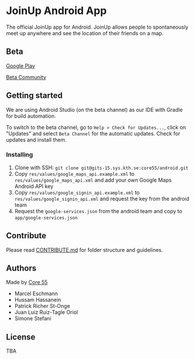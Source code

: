 # JoinUp Android App

The official JoinUp app for Android. JoinUp allows people to spontaneously meet up anywhere and see the location of their friends on a map.

## Beta

[Google Play](https://play.google.com/store/apps/details?id=io.github.core55.joinup)

[Beta Community](https://plus.google.com/communities/102146297063147505085)

## Getting started

We are using Android Studio (on the beta channel) as our IDE with Gradle for build automation.  

To switch to the beta channel, go to `Help > Check for Updates...`, click on "Updates" and select `Beta Channel` for the automatic updates. Check for updates and install them.

### Installing

1. Clone with SSH: `git clone git@gits-15.sys.kth.se:core55/android.git`
2. Copy `res/values/google_maps_api.example.xml` to `res/values/google_maps_api.xml` and add your own Google Maps Android API key
3. Copy `res/values/google_signin_api.example.xml` to `res/values/google_signin_api.xml` and request the key from the android team
4. Request the `google-services.json` from the android team and copy to `app/google-services.json`

## Contribute

Please read [CONTRIBUTE.md](CONTRIBUTE.md) for folder structure and guidelines.

## Authors

Made by [Core 55](https://core55.github.io/)

* Marcel Eschmann
* Hussam Hassanein
* Patrick Richer St-Onge
* Juan Luiz Ruiz-Tagle Oriol
* Simone Stefani

## License

TBA
